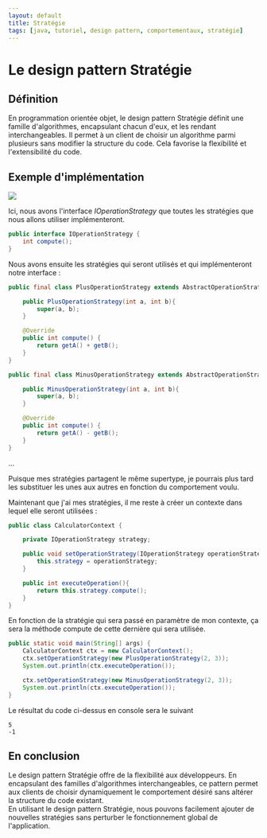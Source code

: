 ```yaml
---
layout: default
title: Stratégie
tags: [java, tutoriel, design pattern, comportementaux, stratégie]
---
```


# Le design pattern Stratégie

## Définition

En programmation orientée objet, le design pattern Stratégie définit une famille d'algorithmes, encapsulant chacun d'eux, et les rendant interchangeables. Il permet à un client de choisir un algorithme parmi plusieurs sans modifier la structure du code. Cela favorise la flexibilité et l'extensibilité du code.

## Exemple d'implémentation

[![](https://www.sfeir.dev/content/images/2024/01/strategy.drawio--1-.png)](https://www.sfeir.dev/content/images/2024/01/strategy.drawio--1-.png)

Ici, nous avons l'interface _IOperationStrategy_ que toutes les stratégies que nous allons utiliser implémenteront.

```java
public interface IOperationStrategy {
    int compute();
}
```

Nous avons ensuite les stratégies qui seront utilisés et qui implémenteront notre interface :

```java
public final class PlusOperationStrategy extends AbstractOperationStrategy {

    public PlusOperationStrategy(int a, int b){
        super(a, b);
    }

    @Override
    public int compute() {
        return getA() + getB();
    }
}

public final class MinusOperationStrategy extends AbstractOperationStrategy{

    public MinusOperationStrategy(int a, int b){
        super(a, b);
    }

    @Override
    public int compute() {
        return getA() - getB();
    }
}
```

...

Puisque mes stratégies partagent le même supertype, je pourrais plus tard les substituer les unes aux autres en fonction du comportement voulu.

Maintenant que j'ai mes stratégies, il me reste à créer un contexte dans lequel elle seront utilisées :

```java
public class CalculatorContext {

    private IOperationStrategy strategy;

    public void setOperationStrategy(IOperationStrategy operationStrategy) {
        this.strategy = operationStrategy;
    }

    public int executeOperation(){
        return this.strategy.compute();
    }
}
```

En fonction de la stratégie qui sera passé en paramètre de mon contexte, ça sera la méthode compute de cette dernière qui sera utilisée.

```java
public static void main(String[] args) {
    CalculatorContext ctx = new CalculatorContext();
    ctx.setOperationStrategy(new PlusOperationStrategy(2, 3));
    System.out.println(ctx.executeOperation());

    ctx.setOperationStrategy(new MinusOperationStrategy(2, 3));
    System.out.println(ctx.executeOperation());
}
```

Le résultat du code ci-dessus en console sera le suivant

```log
5
-1
```

## En conclusion

Le design pattern Stratégie offre de la flexibilité aux développeurs. En encapsulant des familles d'algorithmes interchangeables, ce pattern permet aux clients de choisir dynamiquement le comportement désiré sans altérer la structure du code existant.  
En utilisant le design pattern Stratégie, nous pouvons facilement ajouter de nouvelles stratégies sans perturber le fonctionnement global de l'application.